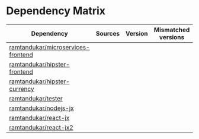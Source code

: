 # Dependency Matrix

Dependency | Sources | Version | Mismatched versions
---------- | ------- | ------- | -------------------
[ramtandukar/microservices-frontend](https://github.com/ramtandukar/microservices-frontend.git) |  | []() | 
[ramtandukar/hipster-frontend](https://github.com/ramtandukar/hipster-frontend.git) |  | []() | 
[ramtandukar/hipster-currency](https://github.com/ramtandukar/hipster-currency.git) |  | []() | 
[ramtandukar/tester](https://github.com/ramtandukar/tester.git) |  | []() | 
[ramtandukar/nodejs-jx](https://github.com/ramtandukar/nodejs-jx.git) |  | []() | 
[ramtandukar/react-jx](https://github.com/ramtandukar/react-jx.git) |  | []() | 
[ramtandukar/react-jx2](https://github.com/ramtandukar/react-jx2.git) |  | []() | 
